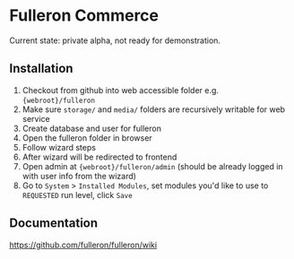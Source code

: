 Fulleron Commerce
=================

Current state: private alpha, not ready for demonstration.

Installation
------------

1. Checkout from github into web accessible folder e.g. `{webroot}/fulleron`
2. Make sure `storage/` and `media/` folders are recursively writable for web service
3. Create database and user for fulleron
4. Open the fulleron folder in browser
5. Follow wizard steps
6. After wizard will be redirected to frontend
7. Open admin at `{webroot}/fulleron/admin` (should be already logged in with user info from the wizard)
8. Go to `System` > `Installed Modules`, set modules you'd like to use to `REQUESTED` run level, click `Save`

Documentation
-------------

https://github.com/fulleron/fulleron/wiki
